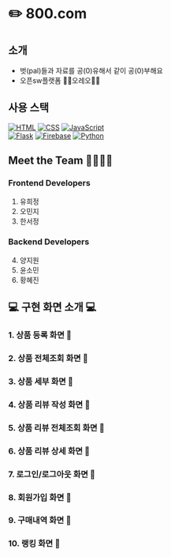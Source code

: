 # ✏️ 800.com

## 소개
- 벗(pal)들과 자료를 공(0)유해서 같이 공(0)부해요
- 오픈sw플랫폼 🤍🖤오레오🖤🤍 

## 사용 스택
[![HTML](https://img.shields.io/badge/HTML-5-orange)](https://developer.mozilla.org/en-US/docs/Web/HTML)
[![CSS](https://img.shields.io/badge/CSS-3-blue)](https://developer.mozilla.org/en-US/docs/Web/CSS)
[![JavaScript](https://img.shields.io/badge/JavaScript-ES6-yellow)](https://developer.mozilla.org/en-US/docs/Web/JavaScript)
<br>
[![Flask](https://img.shields.io/badge/Flask-2.0-green)](https://flask.palletsprojects.com/en/2.0.x/)
[![Firebase](https://img.shields.io/badge/Firebase-8.0.0-yellowgreen)](https://firebase.google.com/)
[![Python](https://img.shields.io/badge/Python-3.9.0-blue)](https://www.python.org/)

   


## Meet the Team 👩‍💻👨‍💻
### Frontend Developers
1. 유희정
2. 오민지
3. 한서정

### Backend Developers
4. 양지원
5. 윤소민
6. 황혜진

## 💻 구현 화면 소개 💻
### 1. 상품 등록 화면 🎈

### 2. 상품 전체조회 화면 🎈


### 3. 상품 세부 화면 🎈

### 4. 상품 리뷰 작성 화면 🎈

### 5. 상품 리뷰 전체조회 화면 🎈

### 6. 상품 리뷰 상세 화면 🎈

### 7. 로그인/로그아웃 화면 🎈

### 8. 회원가입 화면 🎈

### 9. 구매내역 화면 🎈

### 10. 랭킹 화면 🎈




